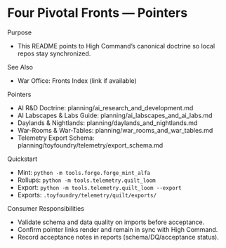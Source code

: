 # Four Pivotal Fronts — Pointers

Purpose
- This README points to High Command’s canonical doctrine so local repos stay synchronized.

See Also
- War Office: Fronts Index (link if available)

Pointers
- AI R&D Doctrine: planning/ai_research_and_development.md
- AI Labscapes & Labs Guide: planning/ai_labscapes_and_ai_labs.md
- Daylands & Nightlands: planning/daylands_and_nightlands.md
- War-Rooms & War-Tables: planning/war_rooms_and_war_tables.md
- Telemetry Export Schema: planning/toyfoundry/telemetry/export_schema.md

Quickstart
- Mint: `python -m tools.forge.forge_mint_alfa`
- Rollups: `python -m tools.telemetry.quilt_loom`
- Export: `python -m tools.telemetry.quilt_loom --export`
- Exports: `.toyfoundry/telemetry/quilt/exports/`

Consumer Responsibilities
- Validate schema and data quality on imports before acceptance.
- Confirm pointer links render and remain in sync with High Command.
- Record acceptance notes in reports (schema/DQ/acceptance status).
